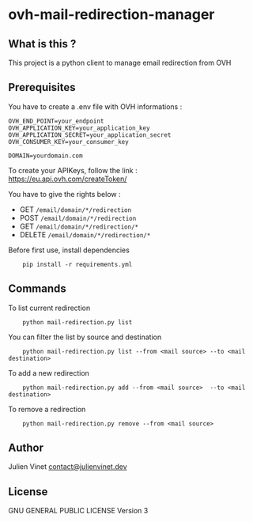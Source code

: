 # ovh-mail-redirection-manager

## What is this ?
This project is a python client to manage email redirection from OVH

## Prerequisites

You have to create a .env file with OVH informations :
```
OVH_END_POINT=your_endpoint
OVH_APPLICATION_KEY=your_application_key
OVH_APPLICATION_SECRET=your_application_secret
OVH_CONSUMER_KEY=your_consumer_key

DOMAIN=yourdomain.com
```

To create your APIKeys, follow the link : https://eu.api.ovh.com/createToken/

You have to give the rights below :
  * GET ``/email/domain/*/redirection``
  * POST ``/email/domain/*/redirection``
  * GET ``/email/domain/*/redirection/*``
  * DELETE ``/email/domain/*/redirection/*``

Before first use, install dependencies
```
    pip install -r requirements.yml
```

## Commands

To list current redirection
```
    python mail-redirection.py list
```
You can filter the list by source and destination
```
    python mail-redirection.py list --from <mail source> --to <mail destination>
```

To add a new redirection
```
    python mail-redirection.py add --from <mail source>  --to <mail destination>
```

To remove a redirection
```
    python mail-redirection.py remove --from <mail source>
```

## Author

Julien Vinet <contact@julienvinet.dev>

## License

GNU GENERAL PUBLIC LICENSE Version 3